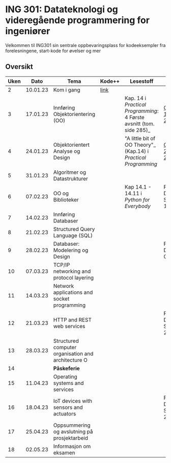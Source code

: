 # ING 301: Datateknologi og videregående programmering for ingeniører

Velkommen til ING301 sin sentrale oppbevaringsplass for kodeeksempler fra forelesningene, start-kode for øvelser og mer

## Oversikt

**Uken** | **Dato** | **Tema** | **Kode++** | **Lesestoff**                                                    | **Frister**
---------|----------|----------|------------|------------------------------------------------------------------|---------------
2 | 10.01.23 | Kom i gang | [link](https://github.com/selabhvl/ing301public/blob/main/assignments/1-install/assignment1.md) |                                                                  | 
3 | 17.01.23 | Innføring Objektorientering (OO) |  | Kap. 14 i _Practical Programming_: 4 Første avsnitt (tom. side 285)_ | [Oppgave 1: Sø 22.01](https://hvl.instructure.com/courses/22301/assignments/62540?module_item_id=609737)
4 | 24.01.23 | Objektorientert Analyse og Design | | "A little bit of OO Theory"_ (Kap.14) i  _Practical Programming_ | [Oppgave 2: Sø 29.01](https://hvl.instructure.com/courses/22301/assignments/62545?module_item_id=609738)
5 | 31.01.23 | Algoritmer og Datastrukturer | |                                                                  |
6 | 07.02.23 | OO og Biblioteker | | Kap 14.1 - 14.11 i _Python for Everybody_                        | Prosjekt Del A: Sø 12.02
7 | 14.02.23 | Innføring Databaser  | |                                                                  |
8 | 21.02.23 | Structured Query Language (SQL) | |                                                                  |
9 | 28.02.23 | Databaser: Modelering og Design | |                                                                  | Prosjekt Del B: Sø 05.03
10 | 07.03.23 | TCP/IP networking and protocol layering | |                                                                  |
11 | 14.03.23 | Network applications and socket programming | |                                                                  |
12 | 21.03.23 | HTTP and REST web services | |                                                                  | Prosjekt Del C: Sø 26.03
13 | 28.03.23 | Structured computer organisation and architecture O | |                                                                  |
14 | | **Påskeferie** | |                                                                  |
15 | 11.04.23 | Operating systems and services | |                                                                  |
16 | 18.04.23 | IoT devices with sensors and actuators | |                                                                  | Prosjekt Del D: Sø 23.04
17 | 25.04.23 | Oppsummering og avslutning på prosjektarbeid | |                                                                  | 
18 | 02.05.23 | Informasjon om eksamen | |                                                                  |
